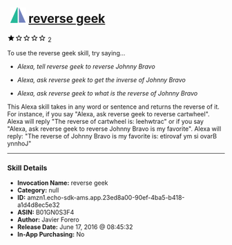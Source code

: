 # &nbsp;<img src="skill_icon" alt="reverse geek icon" width="36"> [reverse geek](http://alexa.amazon.com/#skills/amzn1.echo-sdk-ams.app.23ed8a00-90ef-4ba5-b418-a1d4d8ec5e32)
![1 stars](../../images/ic_star_black_18dp_1x.png)![1 stars](../../images/ic_star_border_black_18dp_1x.png)![1 stars](../../images/ic_star_border_black_18dp_1x.png)![1 stars](../../images/ic_star_border_black_18dp_1x.png)![1 stars](../../images/ic_star_border_black_18dp_1x.png) 2

To use the reverse geek skill, try saying...

* *Alexa, tell reverse geek to reverse Johnny Bravo*

* *Alexa, ask reverse geek to  get the inverse of Johnny Bravo*

* *Alexa, ask reverse geek to  what is the reverse of Johnny Bravo*

This Alexa skill takes in any word or sentence and returns the reverse of it. For instance, if you say "Alexa, ask reverse geek to reverse cartwheel". Alexa will reply "The reverse of cartwheel is: leehwtrac" or if you say "Alexa, ask reverse geek to reverse Johnny Bravo is  my favorite". Alexa will reply: "The reverse of Johnny Bravo is my favorite is: etirovaf ym si ovarB ynnhoJ"

***

### Skill Details

* **Invocation Name:** reverse geek
* **Category:** null
* **ID:** amzn1.echo-sdk-ams.app.23ed8a00-90ef-4ba5-b418-a1d4d8ec5e32
* **ASIN:** B01GN0S3F4
* **Author:** Javier Forero
* **Release Date:** June 17, 2016 @ 08:45:32
* **In-App Purchasing:** No
